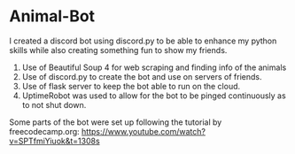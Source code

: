 # Animal-Bot
I created a discord bot using discord.py to be able to enhance 
my python skills while also creating something fun to show my friends. 

1. Use of Beautiful Soup 4 for web scraping and finding info of the animals
2. Use of discord.py to create the bot and use on servers of friends.
3. Use of flask server to keep the bot able to run on the cloud.
4. UptimeRobot was used to allow for the bot to be pinged continuously as to not shut down. 

Some parts of the bot were set up following the tutorial by freecodecamp.org: https://www.youtube.com/watch?v=SPTfmiYiuok&t=1308s

